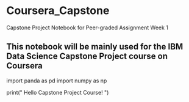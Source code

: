# Coursera_Capstone
Capstone Project Notebook for Peer-graded Assignment Week 1

## This notebook will be mainly used for the IBM Data Science Capstone Project course on Coursera

import panda as pd
import numpy as np

print(" Hello Capstone Project Course! ")
 

